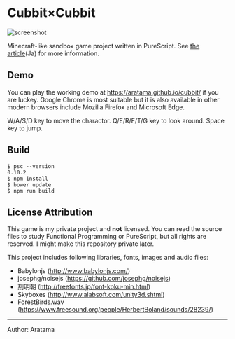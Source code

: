 
# Cubbit×Cubbit

![screenshot](https://rawgit.com/aratama/cubbit/master/res/screenshot/torii.png)

Minecraft-like sandbox game project written in PureScript. See [the article](http://qiita.com/hiruberuto/items/5321d8cebce7b87851f6)(Ja) for more information.

## Demo

You can play the working demo at https://aratama.github.io/cubbit/ if you are luckey. Google Chrome is most suitable but it is also available in other modern browsers include Mozilla Firefox and Microsoft Edge.

W/A/S/D key to move the charactor. Q/E/R/F/T/G key to look  around. Space key to jump.


## Build

```
$ psc --version
0.10.2
$ npm install
$ bower update
$ npm run build
```

## License Attribution

This game is my private project and **not** licensed. You can read the source files to study Functional Programming or PureScript, but all rights are reserved. I might make this repository private later.

This project includes following libraries, fonts, images and audio files:

* Babylonjs (http://www.babylonjs.com/)
* josephg/noisejs (https://github.com/josephg/noisejs)
* 刻明朝 (http://freefonts.jp/font-koku-min.html)
* Skyboxes (http://www.alabsoft.com/unity3d.shtml)
* ForestBirds.wav (https://www.freesound.org/people/HerbertBoland/sounds/28239/)

----

Author: Aratama